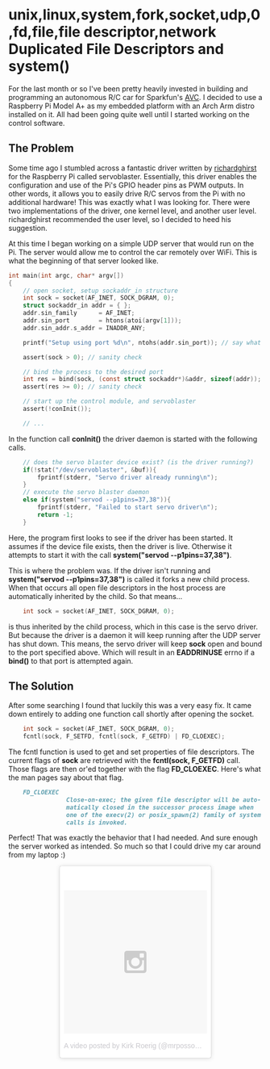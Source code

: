 unix,linux,system,fork,socket,udp,0,fd,file,file descriptor,network
Duplicated File Descriptors and system()
========================================


For the last month or so I've been pretty heavily invested in building
and programming an autonomous R/C car for Sparkfun's [AVC](avc.sparkfun.com).
I decided to use a Raspberry Pi Model A+ as my embedded platform with an
Arch Arm distro installed on it. All had been going quite well until I started
working on the control software.

The Problem
-----------
Some time ago I stumbled across a fantastic driver written by [richardghirst](https://github.com/richardghirst) for
the Raspberry Pi called servoblaster. Essentially, this driver enables the configuration and use of the Pi's GPIO
header pins as PWM outputs. In other words, it allows you to easily drive R/C servos from the Pi with no
additional hardware! This was exactly what I was looking for. There were two implementations of the driver, one
kernel level, and another user level. richardghirst recommended the user level, so I decided to heed his suggestion.

At this time I began working on a simple UDP server that would run on the Pi. The server would allow me to control the
car remotely over WiFi. This is what the beginning of that server looked like.

```C
int main(int argc, char* argv[])
{
	// open socket, setup sockaddr_in structure
	int sock = socket(AF_INET, SOCK_DGRAM, 0);
	struct sockaddr_in addr = { };	
	addr.sin_family      = AF_INET;
	addr.sin_port        = htons(atoi(argv[1]));
	addr.sin_addr.s_addr = INADDR_ANY;

	printf("Setup using port %d\n", ntohs(addr.sin_port)); // say what port

	assert(sock > 0); // sanity check

	// bind the process to the desired port
	int res = bind(sock, (const struct sockaddr*)&addr, sizeof(addr));
	assert(res >= 0); // sanity check

	// start up the control module, and servoblaster
	assert(!conInit());

	// ...
```

In the function call __conInit()__ the driver daemon is started with the following calls.

```C
	// does the servo blaster device exist? (is the driver running?)
	if(!stat("/dev/servoblaster", &buf)){
		fprintf(stderr, "Servo driver already running\n");
	}	
	// execute the servo blaster daemon
	else if(system("servod --p1pins=37,38")){
		fprintf(stderr, "Failed to start servo driver\n");
		return -1;
	}
```

Here, the program first looks to see if the driver has been started. It assumes if the device file exists, then the
driver is live. Otherwise it attempts to start it with the call __system("servod --p1pins=37,38")__.

This is where the problem was. If the driver isn't running and __system("servod --p1pins=37,38")__ is called it forks a new child process. When
that occurs all open file descriptors in the host process are automatically inherited by the child. So that means...

```C
	int sock = socket(AF_INET, SOCK_DGRAM, 0);
```

is thus inherited by the child process, which in this case is the servo driver. But because the driver is a daemon
it will keep running after the UDP server has shut down. This means, the servo driver will keep __sock__ open and bound
to the port specified above. Which will result in an __EADDRINUSE__ errno if a __bind()__ to that port is attempted again.

The Solution
------------

After some searching I found that luckily this was a very easy fix. It came down entirely to adding one function
call shortly after opening the socket.

```C
	int sock = socket(AF_INET, SOCK_DGRAM, 0);
	fcntl(sock, F_SETFD, fcntl(sock, F_GETFD) | FD_CLOEXEC);
```

The fcntl function is used to get and set properties of file descriptors. The current flags of __sock__ are retrieved
with the __fcntl(sock, F_GETFD)__ call. Those flags are then or'ed together with the flag __FD_CLOEXEC__. Here's what
the man pages say about that flag.

```Markdown
	FD_CLOEXEC   
				Close-on-exec; the given file descriptor will be auto-
				matically closed in the successor process image when
				one of the execv(2) or posix_spawn(2) family of system
				calls is invoked.

```

Perfect! That was exactly the behavior that I had needed. And sure enough the server worked as intended. So much so
that I could drive my car around from my laptop :)

<center>
<blockquote class="instagram-media" data-instgrm-version="6" style=" background:#FFF; border:0; border-radius:3px; box-shadow:0 0 1px 0 rgba(0,0,0,0.5),0 1px 10px 0 rgba(0,0,0,0.15); margin: 1px; max-width:300px; padding:0; width:99.375%; width:-webkit-calc(100% - 2px); width:calc(100% - 2px);"><div style="padding:8px;"> <div style=" background:#F8F8F8; line-height:0; margin-top:40px; padding:50.0% 0; text-align:center; width:100%;"> <div style=" background:url(data:image/png;base64,iVBORw0KGgoAAAANSUhEUgAAACwAAAAsCAMAAAApWqozAAAAGFBMVEUiIiI9PT0eHh4gIB4hIBkcHBwcHBwcHBydr+JQAAAACHRSTlMABA4YHyQsM5jtaMwAAADfSURBVDjL7ZVBEgMhCAQBAf//42xcNbpAqakcM0ftUmFAAIBE81IqBJdS3lS6zs3bIpB9WED3YYXFPmHRfT8sgyrCP1x8uEUxLMzNWElFOYCV6mHWWwMzdPEKHlhLw7NWJqkHc4uIZphavDzA2JPzUDsBZziNae2S6owH8xPmX8G7zzgKEOPUoYHvGz1TBCxMkd3kwNVbU0gKHkx+iZILf77IofhrY1nYFnB/lQPb79drWOyJVa/DAvg9B/rLB4cC+Nqgdz/TvBbBnr6GBReqn/nRmDgaQEej7WhonozjF+Y2I/fZou/qAAAAAElFTkSuQmCC); display:block; height:44px; margin:0 auto -44px; position:relative; top:-22px; width:44px;"></div></div><p style=" color:#c9c8cd; font-family:Arial,sans-serif; font-size:14px; line-height:17px; margin-bottom:0; margin-top:8px; overflow:hidden; padding:8px 0 7px; text-align:center; text-overflow:ellipsis; white-space:nowrap;"><a href="https://www.instagram.com/p/_01BFUHmvh/" style=" color:#c9c8cd; font-family:Arial,sans-serif; font-size:14px; font-style:normal; font-weight:normal; line-height:17px; text-decoration:none;" target="_blank">A video posted by Kirk Roerig (@mrpossoms)</a> on <time style=" font-family:Arial,sans-serif; font-size:14px; line-height:17px;" datetime="2015-12-28T06:28:38+00:00">Dec 27, 2015 at 10:28pm PST</time></p></div></blockquote>
</center>
<script async defer src="//platform.instagram.com/en_US/embeds.js"></script>